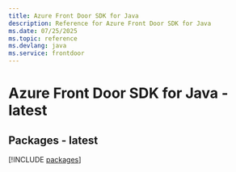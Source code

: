 ```yaml
---
title: Azure Front Door SDK for Java
description: Reference for Azure Front Door SDK for Java
ms.date: 07/25/2025
ms.topic: reference
ms.devlang: java
ms.service: frontdoor
---
```

# Azure Front Door SDK for Java - latest
## Packages - latest
[!INCLUDE [packages](front-door-index.md)]